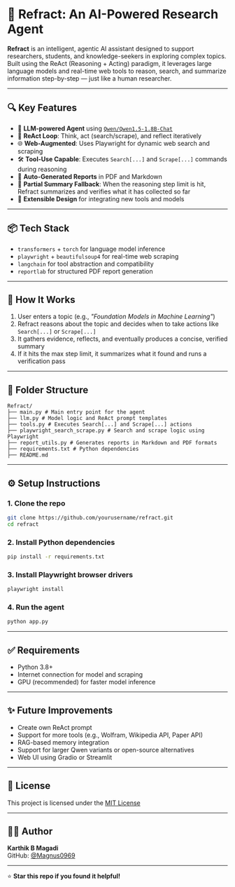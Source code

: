 # 🧠 Refract: An AI-Powered Research Agent

**Refract** is an intelligent, agentic AI assistant designed to support researchers, students, and knowledge-seekers in exploring complex topics.  
Built using the ReAct (Reasoning + Acting) paradigm, it leverages large language models and real-time web tools to reason, search, and summarize information step-by-step — just like a human researcher.

---

## 🔍 Key Features

- 🤖 **LLM-powered Agent** using [`Qwen/Qwen1.5-1.8B-Chat`](https://huggingface.co/Qwen/Qwen1.5-1.8B-Chat)  
- 🧠 **ReAct Loop**: Think, act (search/scrape), and reflect iteratively  
- 🌐 **Web-Augmented**: Uses Playwright for dynamic web search and scraping  
- 🛠️ **Tool-Use Capable**: Executes `Search[...]` and `Scrape[...]` commands during reasoning  
- 📄 **Auto-Generated Reports** in PDF and Markdown  
- 🧪 **Partial Summary Fallback**: When the reasoning step limit is hit, Refract summarizes and verifies what it has collected so far  
- 🧭 **Extensible Design** for integrating new tools and models  

---

## 📦 Tech Stack

- `transformers` + `torch` for language model inference  
- `playwright` + `beautifulsoup4` for real-time web scraping  
- `langchain` for tool abstraction and compatibility  
- `reportlab` for structured PDF report generation  

---

## 🚀 How It Works

1. User enters a topic (e.g., *"Foundation Models in Machine Learning"*)  
2. Refract reasons about the topic and decides when to take actions like `Search[...]` or `Scrape[...]`  
3. It gathers evidence, reflects, and eventually produces a concise, verified summary  
4. If it hits the max step limit, it summarizes what it found and runs a verification pass  

---

## 📁 Folder Structure

```
Refract/
├── main.py # Main entry point for the agent
├── llm.py # Model logic and ReAct prompt templates
├── tools.py # Executes Search[...] and Scrape[...] actions
├── playwright_search_scrape.py # Search and scrape logic using Playwright
├── report_utils.py # Generates reports in Markdown and PDF formats
├── requirements.txt # Python dependencies
├── README.md
```


---

## ⚙️ Setup Instructions

### 1. Clone the repo

```bash
git clone https://github.com/yourusername/refract.git
cd refract
```

### 2. Install Python dependencies

```bash
pip install -r requirements.txt
```

### 3. Install Playwright browser drivers

```bash
playwright install
```

### 4. Run the agent

```bash
python app.py
```
---

## ✅ Requirements
- Python 3.8+
- Internet connection for model and scraping
- GPU (recommended) for faster model inference

---

## ✨ Future Improvements
- Create own ReAct prompt
- Support for more tools (e.g., Wolfram, Wikipedia API, Paper API)
- RAG-based memory integration
- Support for larger Qwen variants or open-source alternatives
- Web UI using Gradio or Streamlit

---

## 📜 License

This project is licensed under the [MIT License](LICENSE)

---
## 👨‍💻 Author

**Karthik B Magadi**  
GitHub: [@Magnus0969](https://github.com/Magnus0969)

---

⭐ **Star this repo if you found it helpful!**
